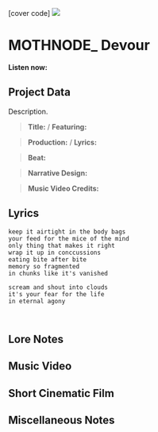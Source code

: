 [cover code] ![](57175019_319474918741616_8502199518755923887_n.jpg)

# MOTHNODE_ Devour

**Listen now:** 

## Project Data

Description.

> **Title:**  / **Featuring:** 

> **Production:**  / **Lyrics:** 

> **Beat:**

> **Narrative Design:**

> **Music Video Credits:**


## Lyrics

```
keep it airtight in the body bags
your feed for the mice of the mind
only thing that makes it right
wrap it up in conccussions
eating bite after bite 
memory so fragmented 
in chunks like it's vanished

scream and shout into clouds
it's your fear for the life
in eternal agony



```

## Lore Notes

## Music Video

## Short Cinematic Film

## Miscellaneous Notes
